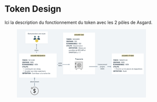 # Token Design

Ici la description du fonctionnement du token avec les 2 pôles de Asgard.

<figure><img src="../.gitbook/assets/ASGARD DAO (9).png" alt=""><figcaption></figcaption></figure>
